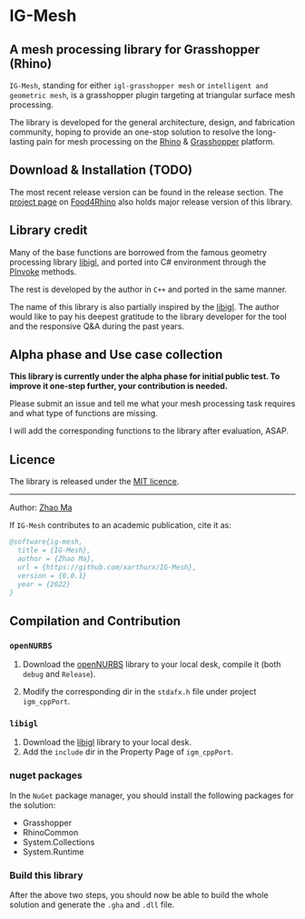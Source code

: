 # IG-Mesh


## A mesh processing library for Grasshopper (Rhino)

`IG-Mesh`, standing for either `igl-grasshopper mesh` or `intelligent and geometric mesh`, is a grasshopper plugin targeting at triangular surface mesh processing.

The library is developed for the general architecture, design, and fabrication community, hoping to provide an one-stop solution to resolve the long-lasting pain for mesh processing on the [Rhino](https://www.rhino3d.com) \& [Grasshopper](https://www.grasshopper3d.com) platform.

## Download & Installation (TODO)
The most recent release version can be found in the release section.
The [project page](_blank) on [Food4Rhino](https://www.food4rhino.com/en) also holds major release version of this library.


## Library credit

Many of the base functions are borrowed from the famous geometry processing library [libigl](https://libigl.github.io), and ported into C# environment through the [PInvoke](https://www.grasshopper3d.com/forum/topics/link-use-c-code-or-c-lib-with-new-gh-plugin) methods. 

The rest is developed by the author in `C++` and ported in the same manner.

The name of this library is also partially inspired by the [libigl](https://libigl.github.io). The author would like to pay his deepest gratitude to the library developer for the tool and the responsive Q\&A during the past years.


## Alpha phase and Use case collection
**This library is currently under the alpha phase for initial public test. To improve it one-step further, your contribution is needed.**

Please submit an issue and tell me what your mesh processing task requires and what type of functions are missing.

I will add the corresponding functions to the library after evaluation, ASAP.


## Licence
The library is released under the [MIT licence](./LICENCE.md).


---
Author: [Zhao Ma](https://beyond-disciplines.com)

If `IG-Mesh` contributes to an academic publication, cite it as:
```bib
@software{ig-mesh,
  title = {IG-Mesh},
  author = {Zhao Ma},
  url = {https://github.com/xarthurx/IG-Mesh},
  version = {0.0.1}
  year = {2022}
}
```
## Compilation and Contribution

### `openNURBS`
1. Download the [openNURBS](https://github.com/mcneel/opennurbs) library to your local desk, compile it (both `debug` and `Release`).

2. Modify the corresponding dir in the `stdafx.h` file under project `igm_cppPort`.

### `libigl`

1. Download the [libigl](https://libigl.github.io) library to your local desk. 
2. Add the `include` dir in the Property Page of `igm_cppPort`.

### nuget packages
In the `NuGet` package manager, you should install the following packages for the solution:
- Grasshopper
- RhinoCommon
- System.Collections
- System.Runtime

### Build this library
After the above two steps, you should now be able to build the whole solution and generate the `.gha` and `.dll` file.




